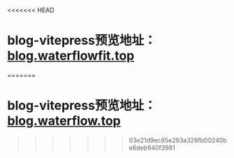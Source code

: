 <<<<<<< HEAD
# blog-vitepress预览地址：[blog.waterflowfit.top](blog.waterflowfit.top)
=======
# blog-vitepress预览地址：[blog.waterflow.top](blog.waterflow.top)
>>>>>>> 03e21d9ec85e293a326fb00240be6deb940f3981
